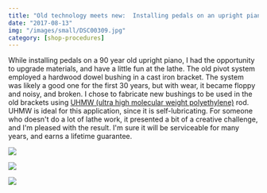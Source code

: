 ```yaml
---
title: "Old technology meets new:  Installing pedals on an upright piano"
date: "2017-08-13"
img: "/images/small/DSC00309.jpg"
category: [shop-procedures]
---
```


While installing pedals on a 90 year old upright piano, I had the opportunity to upgrade materials, and have a little fun at the lathe. The old pivot system employed a hardwood dowel bushing in a cast iron bracket. The system was likely a good one for the first 30 years, but with wear, it became floppy and noisy, and broken. I chose to fabricate new bushings to be used in the old brackets using [UHMW (ultra high molecular weight polyethylene)](https://en.wikipedia.org/wiki/Ultra-high-molecular-weight_polyethylene) rod. UHMW is ideal for this application, since it is self-lubricating. For someone who doesn't do a lot of lathe work, it presented a bit of a creative challenge, and I'm pleased with the result. I'm sure it will be serviceable for many years, and earns a lifetime guarantee.

 ![](/images/medium/DSC00309-1024x683.jpg)

![](/images/medium/DSC00310-1024x683.jpg)

![](/images/medium/DSC00311-1024x683.jpg)
